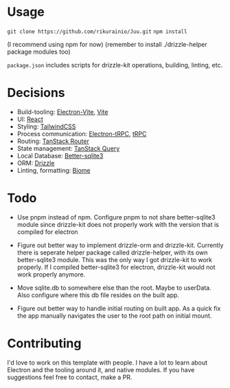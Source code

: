 # Usage
`git clone https://github.com/rikurainio/Juu.git`
`npm install` 


(I recommend using npm for now) 
(remember to install ./drizzle-helper package modules too)


`package.json` includes scripts for drizzle-kit operations, building, linting, etc.

# Decisions
- Build-tooling:  [Electron-Vite](https://electron-vite.org/ "Electron-Vite"), [Vite](https://vitejs.dev/ "Vite")
- UI: [React](https://react.dev/ "React")
- Styling: [TailwindCSS](https://tailwindcss.com/ "TailwindCSS")
- Process communication: [Electron-tRPC](https://github.com/jsonnull/electron-trpc "Electron-tRPC"), [tRPC](https://trpc.io/ "tRPC")
- Routing: [TanStack Router](http:/https://tanstack.com/router/latest/docs/framework/react/overview/ "TanStack Router")
- State management: [TanStack Query](https://tanstack.com/query/latest/docs/framework/react/overview "TanStack Query")
- Local Database:  [Better-sqlite3](https://github.com/WiseLibs/better-sqlite3 "Better-sqlite3")
- ORM: [Drizzle](https://orm.drizzle.team/ "Drizzle")
- Linting, formatting: [Biome](https://biomejs.dev/ "Biome")

# Todo
- Use pnpm instead of npm. Configure pnpm to not share better-sqlite3 module
since drizzle-kit does not properly work with the version that is compiled for electron

- Figure out better way to implement drizzle-orm and drizzle-kit.
Currently there is seperate helper package called drizzle-helper, with
its own better-sqlite3 module. This was the only way I got drizzle-kit to work
properly. If I compiled better-sqlite3 for electron, drizzle-kit would not work properly anymore.

- Move sqlite.db to somewhere else than the root. Maybe to userData. Also configure where this db file resides on the built app.

- Figure out better way to handle initial routing on built app. As a quick fix the app manually navigates the user to the root path on initial mount.

# Contributing
I'd love to work on this template with people. I have a lot to learn about Electron and the tooling around it, and native modules.
If you have suggestions feel free to contact, make a PR.
